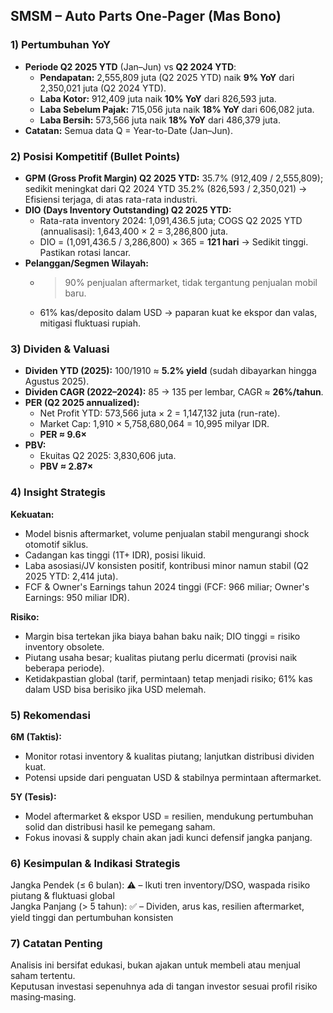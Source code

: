 ## SMSM – Auto Parts One‑Pager (Mas Bono)

### 1) Pertumbuhan YoY
- **Periode Q2 2025 YTD** (Jan–Jun) vs **Q2 2024 YTD**:  
  - **Pendapatan:** 2,555,809 juta (Q2 2025 YTD) naik **9% YoY** dari 2,350,021 juta (Q2 2024 YTD).
  - **Laba Kotor:** 912,409 juta naik **10% YoY** dari 826,593 juta.
  - **Laba Sebelum Pajak:** 715,056 juta naik **18% YoY** dari 606,082 juta.
  - **Laba Bersih:** 573,566 juta naik **18% YoY** dari 486,379 juta.
- **Catatan:** Semua data Q = Year-to-Date (Jan–Jun).

### 2) Posisi Kompetitif (Bullet Points)
- **GPM (Gross Profit Margin) Q2 2025 YTD:** 35.7% (912,409 / 2,555,809); sedikit meningkat dari Q2 2024 YTD 35.2% (826,593 / 2,350,021) → Efisiensi terjaga, di atas rata-rata industri.
- **DIO (Days Inventory Outstanding) Q2 2025 YTD:**  
  - Rata-rata inventory 2024: 1,091,436.5 juta; COGS Q2 2025 YTD (annualisasi): 1,643,400 × 2 = 3,286,800 juta.  
  - DIO = (1,091,436.5 / 3,286,800) × 365 = **121 hari** → Sedikit tinggi. Pastikan rotasi lancar.
- **Pelanggan/Segmen Wilayah:**  
  - >90% penjualan aftermarket, tidak tergantung penjualan mobil baru.
  - 61% kas/deposito dalam USD → paparan kuat ke ekspor dan valas, mitigasi fluktuasi rupiah.

### 3) Dividen & Valuasi
- **Dividen YTD (2025):** 100/1910 ≈ **5.2% yield** (sudah dibayarkan hingga Agustus 2025).
- **Dividen CAGR (2022–2024):** 85 → 135 per lembar, CAGR ≈ **26%/tahun**.
- **PER (Q2 2025 annualized):**  
  - Net Profit YTD: 573,566 juta × 2 = 1,147,132 juta (run-rate).  
  - Market Cap: 1,910 × 5,758,680,064 = 10,995 milyar IDR.  
  - **PER ≈ 9.6×**
- **PBV:**  
  - Ekuitas Q2 2025: 3,830,606 juta.  
  - **PBV ≈ 2.87×**

### 4) Insight Strategis
**Kekuatan:**  
- Model bisnis aftermarket, volume penjualan stabil mengurangi shock otomotif siklus.  
- Cadangan kas tinggi (1T+ IDR), posisi likuid.  
- Laba asosiasi/JV konsisten positif, kontribusi minor namun stabil (Q2 2025 YTD: 2,414 juta).  
- FCF & Owner's Earnings tahun 2024 tinggi (FCF: 966 miliar; Owner's Earnings: 950 miliar IDR).

**Risiko:**  
- Margin bisa tertekan jika biaya bahan baku naik; DIO tinggi = risiko inventory obsolete.  
- Piutang usaha besar; kualitas piutang perlu dicermati (provisi naik beberapa periode).  
- Ketidakpastian global (tarif, permintaan) tetap menjadi risiko; 61% kas dalam USD bisa berisiko jika USD melemah.

### 5) Rekomendasi
**6M (Taktis):**  
- Monitor rotasi inventory & kualitas piutang; lanjutkan distribusi dividen kuat.  
- Potensi upside dari penguatan USD & stabilnya permintaan aftermarket.

**5Y (Tesis):**  
- Model aftermarket & ekspor USD = resilien, mendukung pertumbuhan solid dan distribusi hasil ke pemegang saham.   
- Fokus inovasi & supply chain akan jadi kunci defensif jangka panjang.

### 6) Kesimpulan & Indikasi Strategis
Jangka Pendek (≤ 6 bulan): ⚠️ – Ikuti tren inventory/DSO, waspada risiko piutang & fluktuasi global  
Jangka Panjang (> 5 tahun): ✅ – Dividen, arus kas, resilien aftermarket, yield tinggi dan pertumbuhan konsisten

### 7) Catatan Penting
Analisis ini bersifat edukasi, bukan ajakan untuk membeli atau menjual saham tertentu.  
Keputusan investasi sepenuhnya ada di tangan investor sesuai profil risiko masing‑masing.